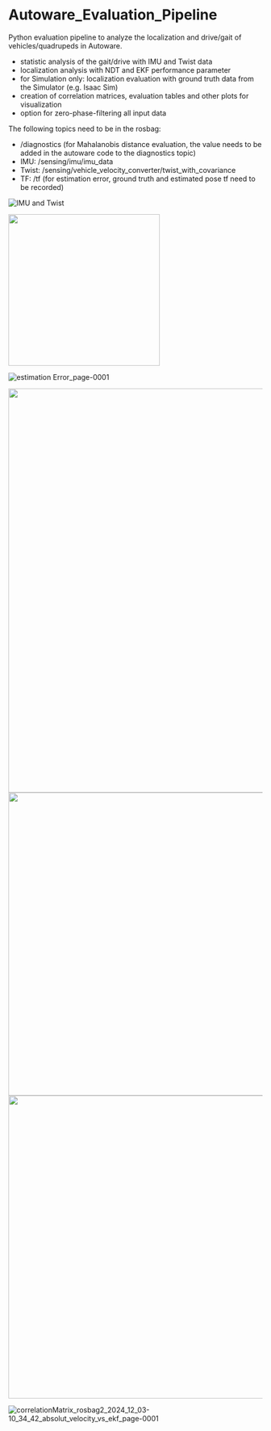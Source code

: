 # Autoware_Evaluation_Pipeline
Python evaluation pipeline to analyze the localization and drive/gait of vehicles/quadrupeds in Autoware.

- statistic analysis of the gait/drive with IMU and Twist data
- localization analysis with NDT and EKF performance parameter
- for Simulation only: localization evaluation with ground truth data from the Simulator (e.g. Isaac Sim)
- creation of correlation matrices, evaluation tables and other plots for visualization
- option for zero-phase-filtering all input data

The following topics need to be in the rosbag:
- /diagnostics (for Mahalanobis distance evaluation, the value needs to be added in the autoware code to the diagnostics topic)
- IMU: /sensing/imu/imu_data
- Twist: /sensing/vehicle_velocity_converter/twist_with_covariance
- TF: /tf (for estimation error, ground truth and estimated pose tf need to be recorded)

![IMU and Twist](https://github.com/user-attachments/assets/383c0410-723e-4a9f-983e-0701257341ad)

<img src="https://github.com/user-attachments/assets/00600ba4-0268-46e4-8fc7-135e5319ff3b" width="300">

![estimation Error_page-0001](https://github.com/user-attachments/assets/3dbf4847-f15c-4a75-b80c-2bba31799d8b)

<img src="https://github.com/user-attachments/assets/2b5cabae-c04b-4ca5-b088-b454606ce610" width="800">

<img src="https://github.com/user-attachments/assets/7b74467f-9e64-4fc1-b67a-b0b2644fc220" width="600">

<img src="https://github.com/user-attachments/assets/cb2f9543-5e41-4bd7-b573-79bae884d938" width="600">

![correlationMatrix_rosbag2_2024_12_03-10_34_42_absolut_velocity_vs_ekf_page-0001](https://github.com/user-attachments/assets/5993ad32-f9f2-40bf-87e3-b1928dc0ec54)
